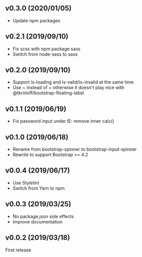 ## v0.3.0 (2020/01/05)

- Update npm packages

## v0.2.1 (2019/09/10)

- Fix scss with npm package sass
- Switch from node-sass to sass

## v0.2.0 (2019/09/10)

- Support is-loading and is-valid/is-invalid at the same time
- Use ~ instead of + otherwise it doesn't play nice with @tkrotoff/bootstrap-floating-label

## v0.1.1 (2019/06/19)

- Fix password input under IE: remove inner calc()

## v0.1.0 (2019/06/18)

- Rename from bootstrap-spinner to bootstrap-input-spinner
- Rewrite to support Bootstrap >= 4.2

## v0.0.4 (2019/06/17)

- Use Stylelint
- Switch from Yarn to npm

## v0.0.3 (2019/03/25)

- No package.json side effects
- Improve documentation

## v0.0.2 (2019/03/18)

First release
